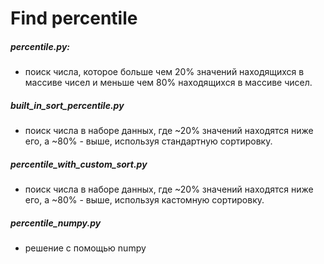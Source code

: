 Find percentile
=====================



##### percentile.py:
* поиск числа, которое больше чем 20% значений находящихся в массиве чисел и меньше чем 80% находящихся в массиве чисел.

##### built_in_sort_percentile.py
* поиск числа в наборе данных, где ~20% значений находятся ниже его, а ~80% - выше, используя стандартную сортировку.

##### percentile_with_custom_sort.py
* поиск числа в наборе данных, где ~20% значений находятся ниже его, а ~80% - выше, используя кастомную сортировку.

##### percentile_numpy.py
* решение с помощью numpy